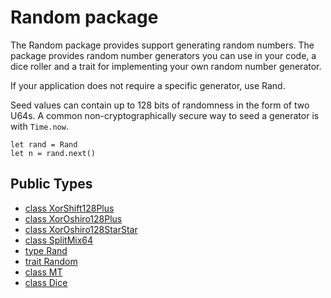 # Random package

The Random package provides support generating random numbers. The package
provides random number generators you can use in your code, a dice roller and
a trait for implementing your own random number generator.

If your application does not require a specific generator, use Rand.

Seed values can contain up to 128 bits of randomness in the form of two U64s.
A common non-cryptographically secure way to seed a generator is with
`Time.now`.

```pony
let rand = Rand
let n = rand.next()
```


## Public Types

* [class XorShift128Plus](random-XorShift128Plus.md)
* [class XorOshiro128Plus](random-XorOshiro128Plus.md)
* [class XorOshiro128StarStar](random-XorOshiro128StarStar.md)
* [class SplitMix64](random-SplitMix64.md)
* [type Rand](random-Rand.md)
* [trait Random](random-Random.md)
* [class MT](random-MT.md)
* [class Dice](random-Dice.md)

